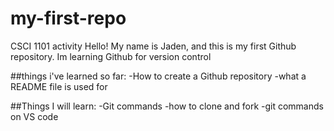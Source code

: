 # my-first-repo
CSCI 1101 activity
Hello! My name is Jaden, and this is my first Github repository.
Im learning Github for version control

##things i've learned so far:
-How to create a Github repository
-what a README file is used for

##Things I will learn:
-Git commands
-how to clone and fork
-git commands on VS code


